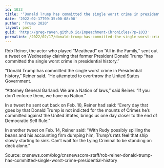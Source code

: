 ```yaml
---
id: 1033
title: '‘Donald Trump has committed the single worst crime in presidential history’'
date: '2022-02-17T09:35:00-08:00'
author: 'Trump 2020'
layout: post
guid: 'http://greg-raven.github.io/Impeachment-Chronicles/?p=1033'
permalink: /2022/02/17/donald-trump-has-committed-the-single-worst-crime-in-presidential-history/
---
```


Rob Reiner, the actor who played “Meathead” on “All in the Family,” sent out a tweet on Wednesday claiming that former President Donald Trump “has committed the single worst crime in presidential history.”

“Donald Trump has committed the single worst crime in Presidential history,” Reiner said. “He attempted to overthrow the United States Government.

“Attorney General Garland: We are a Nation of laws,” said Reiner. “If you don’t enforce them, we have no Nation.”

In a tweet he sent out back on Feb. 10, Reiner had said: “Every day that goes by that Donald Trump is not indicted for the mounts of Crimes he’s committed against the United States, brings us one day closer to the end of Democratic Self Rule.”

In another tweet on Feb. 14, Reiner said: “With Rudy possibly spilling the beans and his accounting firm dumping him, Trump’s rats feel that ship slowly starting to sink. Can’t wait for the Lying Criminal to be standing on deck alone.”

Source: cnsnews.com/blog/cnsnewscom-staff/rob-reiner-donald-trump-has-committed-single-worst-crime-presidential-history